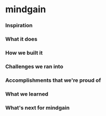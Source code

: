 # mindgain

### Inspiration

### What it does

### How we built it

### Challenges we ran into

### Accomplishments that we're proud of

### What we learned

### What's next for mindgain

